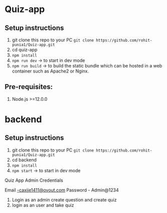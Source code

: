 # Quiz-app

## Setup instructions
1. git clone this repo to your PC `git clone https://github.com/rohit-punia1/Quiz-app.git`
2. cd quiz-app
3. `npm install`
4. `npm run dev` -> to start in dev mode
5. `npm run build` -> to build the static bundle which can be hosted in a 
web container such as Apache2 or Nginx.

## Pre-requisites:
1. Node.js >=12.0.0 

# backend 
## Setup instructions
1. git clone this repo to your PC `git clone https://github.com/rohit-punia1/Quiz-app.git`
2. cd backend
3. `npm install`
4. `npm start` -> to start in dev mode


Quiz App Admin Credentials

Email -caxije1411@ovout.com
Password - Admin@1234

1. Login as an admin create question  and create quiz 
2. login as an user and take quiz

